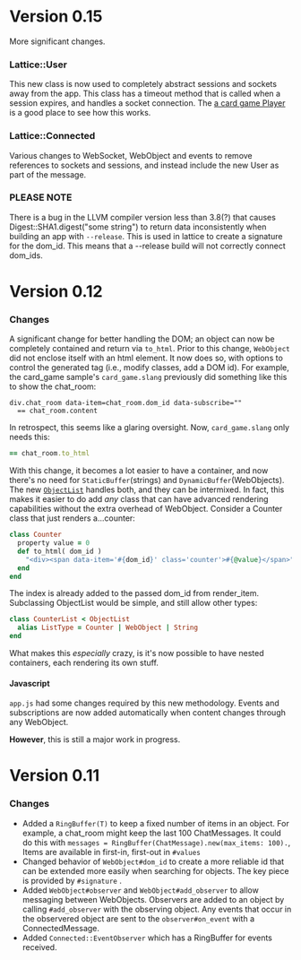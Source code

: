 # Version 0.15

More significant changes.  

### Lattice::User

This new class is now used to completely abstract sessions and sockets away from the app.    This class has a timeout method that is called when a session expires, and handles a socket connection.  The [a card game Player](https://github.com/jasonl99/card_game/blob/user_class/src/card_game/player.cr) is a good place to see how this works.

### Lattice::Connected

Various changes to WebSocket, WebObject and events to remove references to sockets and sessions, and instead include the new User as part of the message. 



### PLEASE NOTE

There is a bug in the LLVM compiler version less than 3.8(?) that causes Digest::SHA1.digest("some string") to return data inconsistently when building an app with `--release`.  This is used in lattice to create a signature for the dom_id.   This means that a --release build will not correctly connect dom_ids.



# Version 0.12

### Changes

A significant change for better handling the DOM; an object can now be completely contained and return via `to_html`.  Prior to this change, `WebObject` did not enclose itself with an html element.  It now does so, with options to control the generated tag (i.e., modify classes, add a DOM id).   For example, the card_game sample's `card_game.slang` previously did something like this to show the chat_room:

```slim
div.chat_room data-item=chat_room.dom_id data-subscribe=""
  == chat_room.content
```

In retrospect, this seems like a glaring oversight.  Now, `card_game.slang` only needs this:

```ruby
== chat_room.to_html
```

With this change, it becomes a lot easier to have a container, and now there's no need for `StaticBuffer`(strings) and `DynamicBuffer`(WebObjects).  The new [`ObjectList`](https://github.com/jasonl99/lattice-core/blob/cleaner_dom/src/lattice-core/connected/object_list.cr) handles both, and they can be intermixed.  In fact, this makes it easier to do add _any_ class that can have advanced rendering capabilities without the extra overhead of WebObject.  Consider a Counter class that just renders a...counter:

```ruby
class Counter
  property value = 0
  def to_html( dom_id )
    "<div><span data-item='#{dom_id}' class='counter'>#{@value}</span>"
  end
end
```

The index is already added to the passed dom_id from render_item. Subclassing ObjectList would be simple, and still allow other types:

```ruby
class CounterList < ObjectList
  alias ListType = Counter | WebObject | String
end
```

What makes this _especially_ crazy, is it's now possible to have nested containers, each rendering its own stuff.

#### Javascript

`app.js` had some changes required by this new methodology.  Events and subscriptions are now added automatically when content changes through any WebObject.

__However__, this is still a major work in progress.

# Version 0.11 

### Changes

* Added a `RingBuffer(T)` to keep a fixed number of items in an object.  For example, a chat_room might keep the last 100 ChatMessages.  It could do this with `messages = RingBuffer(ChatMessage).new(max_items: 100).`, Items are available in first-in, first-out in `#values`
* Changed behavior of `WebObject#dom_id` to create a more reliable id that can be extended more easily when searching for objects.   The key piece is provided by `#signature` .
* Added `WebObject#observer` and `WebObject#add_observer` to allow messaging between WebObjects.  Observers are added to an object by calling `#add_observer` with the observing object.  Any events that occur in the observered object are sent to the `observer#on_event` with a ConnectedMessage. 
* Added `Connected::EventObserver` which has a RingBuffer for events received.
